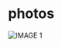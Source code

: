 # photos
![IMAGE 1](https://github.com/mahaboobmabu/photos/assets/99074900/c44a894d-1cf6-4110-946e-d92a4bc42f82)
